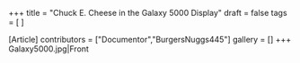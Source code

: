 +++
title = "Chuck E. Cheese in the Galaxy 5000 Display"
draft = false
tags = [ ]

[Article]
contributors = ["Documentor","BurgersNuggs445"]
gallery = []
+++
<gallery>
Galaxy5000.jpg|Front
</gallery>